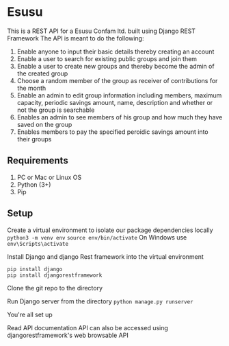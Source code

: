 # Esusu

This is a REST API for a Esusu Confam ltd. built using Django REST Framework
The API is meant to do the following:
1. Enable anyone to input their basic details thereby creating an account
2. Enable a user to search for existing public groups and join them
3. Enable a user to create new groups and thereby become the admin  of the created group
4. Choose a random member of the group as receiver of contributions for the month
5. Enable an admin to edit group information including members, maximum capacity, periodic savings amount, name, description and whether or not the group is searchable
6. Enables an admin to see members of his group and how much they have saved on the group
7. Enables members to pay the specified peroidic savings amount into their groups

## Requirements
1. PC or Mac or Linux OS
2. Python (3+)
3. Pip

## Setup
Create a virtual environment to isolate our package dependencies locally
`python3 -m venv env`
`source env/bin/activate`
On Windows use `env\Scripts\activate`

Install Django and django Rest framework into the virtual environment
```
pip install django
pip install djangorestframework
```

Clone the git repo to the directory

Run Django server from the directory
```python manage.py runserver```

You're all set up


Read API documentation
API can also be accessed using djangorestframework's web browsable API
